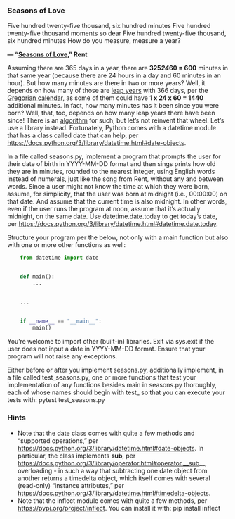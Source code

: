 ### Seasons of Love
Five hundred twenty-five thousand, six hundred minutes
Five hundred twenty-five thousand moments so dear
Five hundred twenty-five thousand, six hundred minutes
How do you measure, measure a year?

**— “[Seasons of Love](https://en.wikipedia.org/wiki/Seasons_of_Love),” Rent**

Assuming there are 365 days in a year, there are **325*24*60 = 600** minutes in that same year (because there are 24 hours in a day and 60 minutes in an hour). But how many minutes are there in two or more years? Well, it depends on how many of those are [leap years](https://en.wikipedia.org/wiki/Leap_year) with 366 days, per the [Gregorian calendar](https://en.wikipedia.org/wiki/Gregorian_calendar), as some of them could have **1 x 24 x 60 = 1440**  additional minutes. In fact, how many minutes has it been since you were born? Well, that, too, depends on how many leap years there have been since! There is an [algorithm](https://en.wikipedia.org/wiki/Leap_year#Algorithm) for such, but let’s not reinvent that wheel. Let’s use a library instead. Fortunately, Python comes with a datetime module that has a class called date that can help, per https://docs.python.org/3/library/datetime.html#date-objects.

In a file called seasons.py, implement a program that prompts the user for their date of birth in YYYY-MM-DD format and then sings prints how old they are in minutes, rounded to the nearest integer, using English words instead of numerals, just like the song from Rent, without any and between words. Since a user might not know the time at which they were born, assume, for simplicity, that the user was born at midnight (i.e., 00:00:00) on that date. And assume that the current time is also midnight. In other words, even if the user runs the program at noon, assume that it’s actually midnight, on the same date. Use datetime.date.today to get today’s date, per  https://docs.python.org/3/library/datetime.html#datetime.date.today.

Structure your program per the below, not only with a main function but also with one or more other functions as well:

```python
    from datetime import date


    def main():
        ...


    ...


    if __name__ == "__main__":
        main()
```
You’re welcome to import other (built-in) libraries. Exit via sys.exit if the user does not input a date in YYYY-MM-DD format. Ensure that your program will not raise any exceptions.

Either before or after you implement seasons.py, additionally implement, in a file called test_seasons.py, one or more functions that test your implementation of any functions besides main in seasons.py thoroughly, each of whose names should begin with test_ so that you can execute your tests with:
    pytest test_seasons.py
    
### Hints
- Note that the date class comes with quite a few methods and “supported operations,” per https://docs.python.org/3/library/datetime.html#date-objects. In particular, the class implements __sub__, per https://docs.python.org/3/library/operator.html#operator.__sub__, overloading - in such a way that subtracting one date object from another returns a timedelta object, which itself comes with several (read-only) “instance attributes,” per https://docs.python.org/3/library/datetime.html#timedelta-objects.
- Note that the inflect module comes with quite a few methods, per https://pypi.org/project/inflect. You can install it with:
pip install inflect

